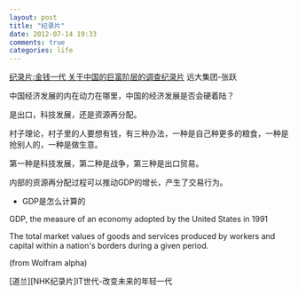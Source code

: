 ```yaml
---
layout: post
title: "纪录片"
date: 2012-07-14 19:33
comments: true
categories: life
---
```

[纪录片:金钱一代 关于中国的巨富阶层的调查纪录片](http://tv.sohu.com/20120711/n347902762.shtml)
远大集团-张跃

中国经济发展的内在动力在哪里，中国的经济发展是否会硬着陆？

是出口，科技发展，还是资源再分配。

村子理论，村子里的人要想有钱，有三种办法，一种是自己种更多的粮食，一种是抢别人的，一种是做生意。

第一种是科技发展，第二种是战争，第三种是出口贸易。

内部的资源再分配过程可以推动GDP的增长，产生了交易行为。

* GDP是怎么计算的

GDP, the measure of an economy adopted by the United States in 1991

The total market values of goods and services produced by workers and capital within a nation's borders during a given period.

(from Wolfram alpha)


[道兰][NHK纪录片]IT世代-改变未来的年轻一代
